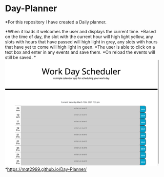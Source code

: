 # Day-Planner

*For this repository I have created a Daily planner.

*When it loads it welcomes the user and displays the current time.
*Based on the time of day, the slot with the current hour will high light yellow, any slots with hours that have passed will high light in grey, any slots with hours that have yet to come will high light in geen.
*The user is able to click on a text box and enter in any events and save them.
*On reload the events will still be saved.
*![Preview](images/sample.png)
*https://mqt2999.github.io/Day-Planner/
